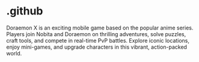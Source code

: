 # .github
Doraemon X is an exciting mobile game based on the popular anime series. Players join Nobita and Doraemon on thrilling adventures, solve puzzles, craft tools, and compete in real-time PvP battles. Explore iconic locations, enjoy mini-games, and upgrade characters in this vibrant, action-packed world.
